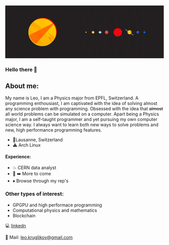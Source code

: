 ![..](https://github.com/leokruglikov/leokruglikov/blob/main/352042nn.jpg)
### Hello there 👋
## About me: 
My name is Leo, I am a Physics major from EPFL, Switzerland. A programming enthousiast, I am captivated with the idea of solving almost any science problem with programming. Obsessed with the idea that ~~almost~~ all world problems can be simulated on a computer. 
Apart being a Physics major, I am a self-taught programmer and yet pursuing my own computer science way. I always want to learn both new ways to solve problems and new, high performance programming features. 
- 📍Lausanne, Switzerland
- ⚠️ Arch Linux


#### Experience:
- 💥 CERN data analyst
- 🙏 :arrow_right: More to come
- ♦️ Browse through my rep's

### Other types of interest:
- GPGPU and high performace programming
- Computational physics and mathematics
- Blockchain

:computer: [linkedn](www.linkedin.com/in/leo-kruglikov-47b028150)

:email: Mail: leo.kruglikov@gmail.com

<!--
**leokruglikov/leokruglikov** is a ✨ _special_ ✨ repository because its `README.md` (this file) appears on your GitHub profile.

Here are some ideas to get you started:

- 🔭 I’m currently working on ...
- 🌱 I’m currently learning ...
- 👯 I’m looking to collaborate on ...
- 🤔 I’m looking for help with ...
- 💬 Ask me about ...
- 📫 How to reach me: ...
- 😄 Pronouns: ...
- ⚡ Fun fact: ...
-->
